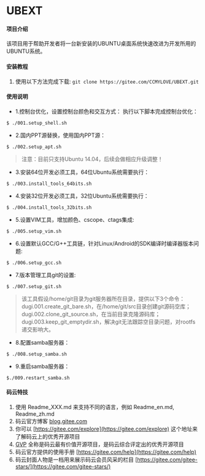 # UBEXT

#### 项目介绍
该项目用于帮助开发者将一台新安装的UBUNTU桌面系统快速改进为开发所用的UBUNTU系统。

#### 安装教程

1. 使用以下方法完成下载:
`git clone https://gitee.com/CCMYLOVE/UBEXT.git`

#### 使用说明

- 1.控制台优化，设置控制台颜色和交互方式：
执行以下脚本完成控制台优化：
```
$ ./001.setup_shell.sh
```
- 2.国内PPT源替换，使用国内PPT源：
```
$ ./002.setup_apt.sh
```
> 注意：目前只支持Ubuntu 14.04，后续会做相应升级调整！
- 3.安装64位开发必须工具，64位Ubuntu系统需要执行：
```
$ ./003.install_tools_64bits.sh
```
- 4.安装32位开发必须工具，32位Ubuntu系统需要执行：
```
$ ./004.install_tools_32bits.sh
```
- 5.设置VIM工具，增加颜色、cscope、ctags集成:
```
$ ./005.setup_vim.sh
```
- 6.设置默认GCC/G++工具链，针对Linux/Android的SDK编译时编译器版本问题:
```
$ ./006.setup_gcc.sh
```
- 7.版本管理工具git的设置:

```
$ ./007.setup_git.sh

```
> 该工具假设/home/git目录为git服务器所在目录，提供以下3个命令：
> dugi.001.create_git_bare.sh，在/home/git/src目录创建git源码空库；
> dugi.002.clone_git_source.sh，在当前目录克隆源码库；
> dugi.003.keep_git_emptydir.sh，解决git无法跟踪空目录问题，对rootfs递交影响大。
- 8.配置samba服务器：
```
$ ./008.setup_samba.sh
```
- 9.重启samba服务器：
```
$./009.restart_samba.sh
```


#### 码云特技

1. 使用 Readme\_XXX.md 来支持不同的语言，例如 Readme\_en.md, Readme\_zh.md
2. 码云官方博客 [blog.gitee.com](https://blog.gitee.com)
3. 你可以 [https://gitee.com/explore](https://gitee.com/explore) 这个地址来了解码云上的优秀开源项目
4. [GVP](https://gitee.com/gvp) 全称是码云最有价值开源项目，是码云综合评定出的优秀开源项目
5. 码云官方提供的使用手册 [https://gitee.com/help](https://gitee.com/help)
6. 码云封面人物是一档用来展示码云会员风采的栏目 [https://gitee.com/gitee-stars/](https://gitee.com/gitee-stars/)